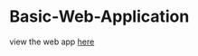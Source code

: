 # Basic-Web-Application
view the web app <a href="https://emilybarnwell.github.io/Basic-Web-Application/public">here</a>
      
